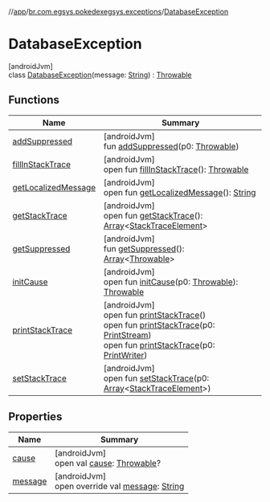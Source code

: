 //[app](../../../index.md)/[br.com.egsys.pokedexegsys.exceptions](../index.md)/[DatabaseException](index.md)

# DatabaseException

[androidJvm]\
class [DatabaseException](index.md)(message: [String](https://kotlinlang.org/api/latest/jvm/stdlib/kotlin/-string/index.html)) : [Throwable](https://kotlinlang.org/api/latest/jvm/stdlib/kotlin/-throwable/index.html)

## Functions

| Name | Summary |
|---|---|
| [addSuppressed](../-network-exception/index.md#282858770%2FFunctions%2F-912451524) | [androidJvm]<br>fun [addSuppressed](../-network-exception/index.md#282858770%2FFunctions%2F-912451524)(p0: [Throwable](https://kotlinlang.org/api/latest/jvm/stdlib/kotlin/-throwable/index.html)) |
| [fillInStackTrace](../-network-exception/index.md#-1102069925%2FFunctions%2F-912451524) | [androidJvm]<br>open fun [fillInStackTrace](../-network-exception/index.md#-1102069925%2FFunctions%2F-912451524)(): [Throwable](https://kotlinlang.org/api/latest/jvm/stdlib/kotlin/-throwable/index.html) |
| [getLocalizedMessage](../-network-exception/index.md#1043865560%2FFunctions%2F-912451524) | [androidJvm]<br>open fun [getLocalizedMessage](../-network-exception/index.md#1043865560%2FFunctions%2F-912451524)(): [String](https://kotlinlang.org/api/latest/jvm/stdlib/kotlin/-string/index.html) |
| [getStackTrace](../-network-exception/index.md#2050903719%2FFunctions%2F-912451524) | [androidJvm]<br>open fun [getStackTrace](../-network-exception/index.md#2050903719%2FFunctions%2F-912451524)(): [Array](https://kotlinlang.org/api/latest/jvm/stdlib/kotlin/-array/index.html)&lt;[StackTraceElement](https://developer.android.com/reference/kotlin/java/lang/StackTraceElement.html)&gt; |
| [getSuppressed](../-network-exception/index.md#672492560%2FFunctions%2F-912451524) | [androidJvm]<br>fun [getSuppressed](../-network-exception/index.md#672492560%2FFunctions%2F-912451524)(): [Array](https://kotlinlang.org/api/latest/jvm/stdlib/kotlin/-array/index.html)&lt;[Throwable](https://kotlinlang.org/api/latest/jvm/stdlib/kotlin/-throwable/index.html)&gt; |
| [initCause](../-network-exception/index.md#-418225042%2FFunctions%2F-912451524) | [androidJvm]<br>open fun [initCause](../-network-exception/index.md#-418225042%2FFunctions%2F-912451524)(p0: [Throwable](https://kotlinlang.org/api/latest/jvm/stdlib/kotlin/-throwable/index.html)): [Throwable](https://kotlinlang.org/api/latest/jvm/stdlib/kotlin/-throwable/index.html) |
| [printStackTrace](../-network-exception/index.md#-1769529168%2FFunctions%2F-912451524) | [androidJvm]<br>open fun [printStackTrace](../-network-exception/index.md#-1769529168%2FFunctions%2F-912451524)()<br>open fun [printStackTrace](../-network-exception/index.md#1841853697%2FFunctions%2F-912451524)(p0: [PrintStream](https://developer.android.com/reference/kotlin/java/io/PrintStream.html))<br>open fun [printStackTrace](../-network-exception/index.md#1175535278%2FFunctions%2F-912451524)(p0: [PrintWriter](https://developer.android.com/reference/kotlin/java/io/PrintWriter.html)) |
| [setStackTrace](../-network-exception/index.md#2135801318%2FFunctions%2F-912451524) | [androidJvm]<br>open fun [setStackTrace](../-network-exception/index.md#2135801318%2FFunctions%2F-912451524)(p0: [Array](https://kotlinlang.org/api/latest/jvm/stdlib/kotlin/-array/index.html)&lt;[StackTraceElement](https://developer.android.com/reference/kotlin/java/lang/StackTraceElement.html)&gt;) |

## Properties

| Name | Summary |
|---|---|
| [cause](../-network-exception/index.md#-654012527%2FProperties%2F-912451524) | [androidJvm]<br>open val [cause](../-network-exception/index.md#-654012527%2FProperties%2F-912451524): [Throwable](https://kotlinlang.org/api/latest/jvm/stdlib/kotlin/-throwable/index.html)? |
| [message](message.md) | [androidJvm]<br>open override val [message](message.md): [String](https://kotlinlang.org/api/latest/jvm/stdlib/kotlin/-string/index.html) |

